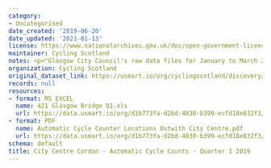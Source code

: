 ```yaml
---
category:
- Uncategorised
date_created: '2019-06-20'
date_updated: '2021-01-13'
license: https://www.nationalarchives.gov.uk/doc/open-government-licence/version/3/
maintainer: Cycling Scotland
notes: <p>"Glasgow City Council's raw data files for January to March 2019."</p>
organization: Cycling Scotland
original_dataset_link: https://usmart.io/org/cyclingscotland/discovery/discovery-view-detail/5e0304e7-bd04-4c70-be63-b1865fe9a8e8
records: null
resources:
- format: MS EXCEL
  name: 421 Glasgow Bridge Q1.xls
  url: https://data.usmart.io/org/d1b773fa-d2bd-4830-b399-ecfd18e832f3/resource?resourceGUID=17b44111-140c-45af-a00a-c9686ca90cea
- format: PDF
  name: Automatic Cycle Counter Locations Outwith City Centre.pdf
  url: https://data.usmart.io/org/d1b773fa-d2bd-4830-b399-ecfd18e832f3/additionalDocumentation/0c4ab05f-2384-4847-892a-329c66ef37c4/Automatic%20Cycle%20Counter%20Locations%20Outwith%20City%20Centre.pdf
schema: default
title: City Centre Cordon - Automatic Cycle Counts - Quarter 1 2019
---
```

